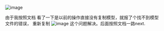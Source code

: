 ![image](https://github.com/ZPfree/homework/assets/16116418/4d24c2a2-ec7d-4e6b-bea3-ec0e0f7a6e49)

由于我按照文档 看了一下是以前的操作直接没有复制模型，就报了个找不到模型文件的错误，
重新复制
![image](https://github.com/ZPfree/homework/assets/16116418/e0650d5b-99c9-4c50-92b6-0a29c4a819a1)
这个问题解决。后面按照文档一路next.

